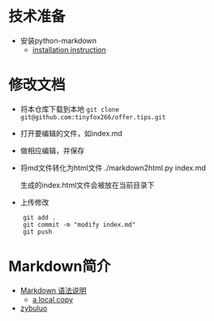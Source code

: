 # 技术准备
* 安装python-markdown
    * [installation instruction](http://pythonhosted.org/Markdown/install.html)
    
# 修改文档
* 将本仓库下载到本地
`git clone git@github.com:tinyfox266/offer.tips.git` 

* 打开要编辑的文件，如index.md
* 做相应编辑，并保存
* 将md文件转化为html文件
    ./markdown2html.py index.md
    
    生成的index.html文件会被放在当前目录下
* 上传修改
``` 
    git add .
    git commit -m "modify index.md"
    git push
```

# Markdown简介
* [Markdown 语法说明](http://www.appinn.com/markdown/)
    * [a local copy](http://ssg.ustcsz.edu.cn/~zzp/tech/markdown/tutorial.html)
* [zybuluo](https://www.zybuluo.com/mdeditor)
